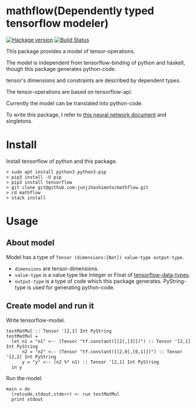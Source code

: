 # mathflow(Dependently typed tensorflow modeler)

[![Hackage version](https://img.shields.io/hackage/v/mathflow.svg?style=flat)](https://hackage.haskell.org/package/mathflow)  [![Build Status](https://travis-ci.org/junjihashimoto/mathflow.png?branch=master)](https://travis-ci.org/junjihashimoto/mathflow)

This package provides a model of tensor-operations.

The model is independent from tensorflow-binding of python and haskell, though this package generates python-code.

tensor's dimensions and constraints are described by dependent types.

The tensor-operations are based on tensorflow-api.

Currently the model can be translated into python-code.

To write this package, I refer to [this neural network document](https://blog.jle.im/entry/practical-dependent-types-in-haskell-1.html) and singletons.


# Install

Install tensorflow of python and this package.

```
> sudo apt install python3 python3-pip
> pip3 install -U pip
> pip3 install tensorflow
> git clone git@github.com:junjihashimoto/mathflow.git
> cd mathflow
> stack install
```

# Usage

## About model

Model has a type of ```Tensor (dimensions:[Nat]) value-type output-type```.

* ```dimensions``` are tensor-dimensions.
* ```value-type``` is a value type like Integer or Float of [tensorflow-data-types](https://www.tensorflow.org/programmers_guide/dims_types). 
* ```output-type``` is a type of code which this package generates. PyString-type is used for generating python-code.

## Create model and run it

Write tensorflow-model.

```
testMatMul :: Tensor '[2,1] Int PyString
testMatMul = 
  let n1 = "n1" <-- (Tensor "tf.constant([[2],[3]])") :: Tensor '[2,1] Int PyString
      n2 = "n2" <-- (Tensor "tf.constant([[2,0],[0,1]])") :: Tensor '[2,2] Int PyString
      y = "y" <-- (n2 %* n1) :: Tensor '[2,1] Int PyString
  in y
```

Run the model.

```
main = do
  (retcode,stdout,stderr) <- run testMatMul
  print stdout

```
